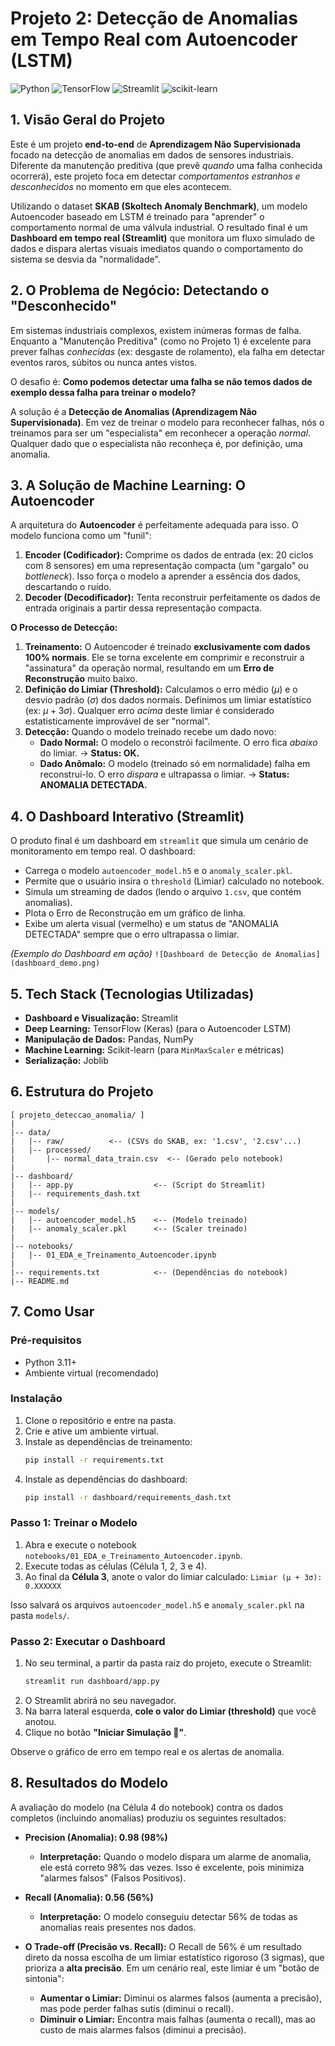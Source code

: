 # Projeto 2: Detecção de Anomalias em Tempo Real com Autoencoder (LSTM)

![Python](https://img.shields.io/badge/Python-3.11+-blue?logo=python)
![TensorFlow](https://img.shields.io/badge/TensorFlow-2.x-orange?logo=tensorflow)
![Streamlit](https://img.shields.io/badge/Streamlit-1.x-red?logo=streamlit)
![scikit-learn](https://img.shields.io/badge/scikit--learn-1.x-blueviolet?logo=scikit-learn)

## 1. Visão Geral do Projeto

Este é um projeto **end-to-end** de **Aprendizagem Não Supervisionada** focado na detecção de anomalias em dados de sensores industriais. Diferente da manutenção preditiva (que prevê *quando* uma falha conhecida ocorrerá), este projeto foca em detectar *comportamentos estranhos e desconhecidos* no momento em que eles acontecem.

Utilizando o dataset **SKAB (Skoltech Anomaly Benchmark)**, um modelo Autoencoder baseado em LSTM é treinado para "aprender" o comportamento normal de uma válvula industrial. O resultado final é um **Dashboard em tempo real (Streamlit)** que monitora um fluxo simulado de dados e dispara alertas visuais imediatos quando o comportamento do sistema se desvia da "normalidade".

## 2. O Problema de Negócio: Detectando o "Desconhecido"

Em sistemas industriais complexos, existem inúmeras formas de falha. Enquanto a "Manutenção Preditiva" (como no Projeto 1) é excelente para prever falhas *conhecidas* (ex: desgaste de rolamento), ela falha em detectar eventos raros, súbitos ou nunca antes vistos.

O desafio é: **Como podemos detectar uma falha se não temos dados de exemplo dessa falha para treinar o modelo?**

A solução é a **Detecção de Anomalias (Aprendizagem Não Supervisionada)**. Em vez de treinar o modelo para reconhecer falhas, nós o treinamos para ser um "especialista" em reconhecer a operação *normal*. Qualquer dado que o especialista não reconheça é, por definição, uma anomalia.

## 3. A Solução de Machine Learning: O Autoencoder

A arquitetura do **Autoencoder** é perfeitamente adequada para isso. O modelo funciona como um "funil":

1.  **Encoder (Codificador):** Comprime os dados de entrada (ex: 20 ciclos com 8 sensores) em uma representação compacta (um "gargalo" ou *bottleneck*). Isso força o modelo a aprender a essência dos dados, descartando o ruído.
2.  **Decoder (Decodificador):** Tenta reconstruir perfeitamente os dados de entrada originais a partir dessa representação compacta.

**O Processo de Detecção:**

1.  **Treinamento:** O Autoencoder é treinado **exclusivamente com dados 100% normais**. Ele se torna excelente em comprimir e reconstruir a "assinatura" da operação normal, resultando em um **Erro de Reconstrução** muito baixo.
2.  **Definição do Limiar (Threshold):** Calculamos o erro médio ($\mu$) e o desvio padrão ($\sigma$) dos dados normais. Definimos um limiar estatístico (ex: $\mu + 3\sigma$). Qualquer erro *acima* deste limiar é considerado estatisticamente improvável de ser "normal".
3.  **Detecção:** Quando o modelo treinado recebe um dado novo:
    * **Dado Normal:** O modelo o reconstrói facilmente. O erro fica *abaixo* do limiar. -> **Status: OK.**
    * **Dado Anômalo:** O modelo (treinado só em normalidade) falha em reconstruí-lo. O erro *dispara* e ultrapassa o limiar. -> **Status: ANOMALIA DETECTADA.**

## 4. O Dashboard Interativo (Streamlit)

O produto final é um dashboard em `streamlit` que simula um cenário de monitoramento em tempo real. O dashboard:
* Carrega o modelo `autoencoder_model.h5` e o `anomaly_scaler.pkl`.
* Permite que o usuário insira o `threshold` (Limiar) calculado no notebook.
* Simula um streaming de dados (lendo o arquivo `1.csv`, que contém anomalias).
* Plota o Erro de Reconstrução em um gráfico de linha.
* Exibe um alerta visual (vermelho) e um status de "ANOMALIA DETECTADA" sempre que o erro ultrapassa o limiar.

*(Exemplo do Dashboard em ação)*
`![Dashboard de Detecção de Anomalias](dashboard_demo.png)`

## 5. Tech Stack (Tecnologias Utilizadas)

* **Dashboard e Visualização:** Streamlit
* **Deep Learning:** TensorFlow (Keras) (para o Autoencoder LSTM)
* **Manipulação de Dados:** Pandas, NumPy
* **Machine Learning:** Scikit-learn (para `MinMaxScaler` e métricas)
* **Serialização:** Joblib

## 6. Estrutura do Projeto

```
[ projeto_deteccao_anomalia/ ]
|
|-- data/
|   |-- raw/          <-- (CSVs do SKAB, ex: '1.csv', '2.csv'...)
|   |-- processed/
|       |-- normal_data_train.csv  <-- (Gerado pelo notebook)
|
|-- dashboard/
|   |-- app.py                  <-- (Script do Streamlit)
|   |-- requirements_dash.txt
|
|-- models/
|   |-- autoencoder_model.h5    <-- (Modelo treinado)
|   |-- anomaly_scaler.pkl      <-- (Scaler treinado)
|
|-- notebooks/
|   |-- 01_EDA_e_Treinamento_Autoencoder.ipynb
|
|-- requirements.txt            <-- (Dependências do notebook)
|-- README.md
```

## 7. Como Usar

### Pré-requisitos
* Python 3.11+
* Ambiente virtual (recomendado)

### Instalação
1.  Clone o repositório e entre na pasta.
2.  Crie e ative um ambiente virtual.
3.  Instale as dependências de treinamento:
    ```bash
    pip install -r requirements.txt
    ```
4.  Instale as dependências do dashboard:
    ```bash
    pip install -r dashboard/requirements_dash.txt
    ```

### Passo 1: Treinar o Modelo
1.  Abra e execute o notebook `notebooks/01_EDA_e_Treinamento_Autoencoder.ipynb`.
2.  Execute todas as células (Célula 1, 2, 3 e 4).
3.  Ao final da **Célula 3**, anote o valor do limiar calculado:
    `Limiar (μ + 3σ): 0.XXXXXX`
    
Isso salvará os arquivos `autoencoder_model.h5` e `anomaly_scaler.pkl` na pasta `models/`.

### Passo 2: Executar o Dashboard
1.  No seu terminal, a partir da pasta raiz do projeto, execute o Streamlit:
    ```bash
    streamlit run dashboard/app.py
    ```
2.  O Streamlit abrirá no seu navegador.
3.  Na barra lateral esquerda, **cole o valor do Limiar (threshold)** que você anotou.
4.  Clique no botão **"Iniciar Simulação 🚀"**.

Observe o gráfico de erro em tempo real e os alertas de anomalia.

## 8. Resultados do Modelo

A avaliação do modelo (na Célula 4 do notebook) contra os dados completos (incluindo anomalias) produziu os seguintes resultados:

* **Precision (Anomalia): 0.98 (98%)**
    * **Interpretação:** Quando o modelo dispara um alarme de anomalia, ele está correto 98% das vezes. Isso é excelente, pois minimiza "alarmes falsos" (Falsos Positivos).

* **Recall (Anomalia): 0.56 (56%)**
    * **Interpretação:** O modelo conseguiu detectar 56% de todas as anomalias reais presentes nos dados.

* **O Trade-off (Precisão vs. Recall):**
    O Recall de 56% é um resultado direto da nossa escolha de um limiar estatístico rigoroso (3 sigmas), que prioriza a **alta precisão**. Em um cenário real, este limiar é um "botão de sintonia":
    * **Aumentar o Limiar:** Diminui os alarmes falsos (aumenta a precisão), mas pode perder falhas sutis (diminui o recall).
    * **Diminuir o Limiar:** Encontra mais falhas (aumenta o recall), mas ao custo de mais alarmes falsos (diminui a precisão).
